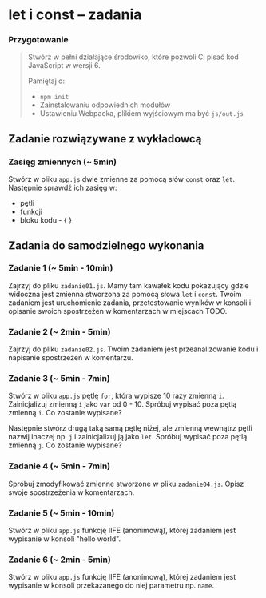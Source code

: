 # let i const &ndash; zadania

### Przygotowanie

> Stwórz w pełni działające środowiko, które pozwoli Ci pisać kod JavaScript w wersji 6.
>
> Pamiętaj o:
> - ```npm init```
> - Zainstalowaniu odpowiednich modułów
> - Ustawieniu Webpacka, plikiem  wyjściowym  ma być `js/out.js`

## Zadanie rozwiązywane z wykładowcą

### Zasięg zmiennych (~ 5min)

Stwórz w pliku ```app.js``` dwie zmienne za pomocą słów ```const``` oraz ```let```. Następnie sprawdź ich zasięg w:
* pętli
* funkcji
* bloku kodu - { }

## Zadania do samodzielnego wykonania

### Zadanie 1 (~ 5min - 10min)

Zajrzyj do pliku ```zadanie01.js```. Mamy tam kawałek kodu pokazujący gdzie widoczna jest zmienna stworzona za pomocą słowa ```let``` i ```const```.
Twoim zadaniem jest uruchomienie zadania, przetestowanie wyników w konsoli i opisanie swoich spostrzeżen w komentarzach w miejscach TODO.

### Zadanie 2 (~ 2min - 5min)

Zajrzyj do pliku ```zadanie02.js```. Twoim zadaniem jest przeanalizowanie kodu i napisanie spostrzeżeń w komentarzu.


### Zadanie 3 (~ 5min - 7min)

Stwórz w pliku ```app.js``` pętlę ```for```, która wypisze 10 razy zmienną ```i```. Zainicjalizuj zmienną ```i``` jako ```var``` od 0 - 10.
Spróbuj wypisać poza pętlą zmienną ```i```. Co zostanie wypisane?

Następnie stwórz drugą taką samą pętlę niżej, ale zmienną wewnątrz pętli nazwij inaczej np. ```j``` i zainicjalizuj ją jako ```let```.
Spróbuj wypisać poza pętlą zmienną ```j```. Co zostanie wypisane?

### Zadanie 4 (~ 5min - 7min)

Spróbuj zmodyfikować zmienne stworzone w pliku ```zadanie04.js```. Opisz swoje spostrzeżenia w komentarzach.

### Zadanie 5 (~ 5min - 10min)

Stwórz w pliku ```app.js``` funkcję IIFE (anonimową), której zadaniem jest wypisanie w konsoli "hello world".

### Zadanie 6 (~ 2min - 5min)

Stwórz w pliku ```app.js``` funkcję IIFE (anonimową), której zadaniem jest wypisanie w konsoli przekazanego do niej parametru np. ```name```.
